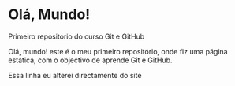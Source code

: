 # Olá, Mundo!

 Primeiro repositorio  do  curso Git e GitHub
 
Olá, mundo! este é o meu primeiro repositório, onde fiz uma página estatica, com o objectivo de aprende Git e GitHub.
 
 Essa linha eu alterei directamente do site
